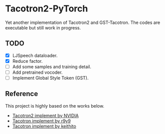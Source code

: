 # Tacotron2-PyTorch
Yet another implementation of Tacotron2 and GST-Tacotron. The codes are executable but still work in progress.

## TODO
- [x] LJSpeech dataloader.
- [x] Reduce factor.
- [ ] Add some samples and training detail.
- [ ] Add pretrained vocoder.
- [ ] Implement Global Style Token (GST).

## Reference
This project is highly based on the works below.
- [Tacotron2 implement by NVIDIA](https://github.com/NVIDIA/tacotron2)
- [Tacotron implement by r9y9](https://github.com/r9y9/tacotron_pytorch)
- [Tacotron implement by keithito](https://github.com/keithito/tacotron)

